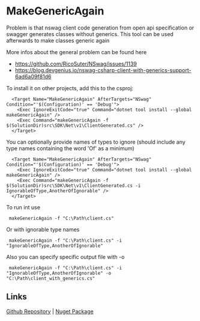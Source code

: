 # MakeGenericAgain
Problem is that nswag client code generation from open api specification or swagger generates classes without generics. This tool can be used afterwards to make classes generic again

More infos about the general problem can be found here
 - https://github.com/RicoSuter/NSwag/issues/1139
 - https://blog.devgenius.io/nswag-csharp-client-with-generics-support-6ad6a09f81d6


To install it on other projects, add this to the csproj:

```
  <Target Name="MakeGenericAgain" AfterTargets="NSwag" Condition="'$(Configuration)' == 'Debug'">
    <Exec IgnoreExitCode="true" Command="dotnet tool install --global makeGenericAgain" />
    <Exec Command="makeGenericAgain -f $(SolutionDir)src\SDK\Net\v1\ClientGenerated.cs" />
  </Target>
```

You can optionally provide names of types to ignore (should include any type names containing the word 'Of' as a minimum)

```
  <Target Name="MakeGenericAgain" AfterTargets="NSwag" Condition="'$(Configuration)' == 'Debug'">
    <Exec IgnoreExitCode="true" Command="dotnet tool install --global makeGenericAgain" />
    <Exec Command="makeGenericAgain -f $(SolutionDir)src\SDK\Net\v1\ClientGenerated.cs -i IgnorableOfType,AnotherOfIgnorable" />
  </Target>
```

To run int use
```
 makeGenericAgain -f "C:\Path\client.cs"
```

Or with ignorable type names

```
 makeGenericAgain -f "C:\Path\client.cs" -i "IgnorableOfType,AnotherOfIgnorable"
```

Also you can specify specific output file with -o
```
 makeGenericAgain -f "C:\Path\client.cs" -i "IgnorableOfType,AnotherOfIgnorable" -o "C:\Path\client_with_generics.cs"
```



## Links
[Github Repository](https://github.com/fgilde/MakeGenericAgain) | 
[Nuget Package](https://www.nuget.org/packages/MakeGenericAgain/)
#